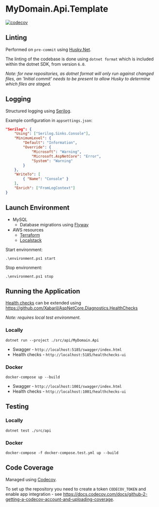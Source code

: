 # MyDomain.Api.Template

[![codecov](https://codecov.io/gh/matteus6007/MyDomain.Api.Template/branch/main/graph/badge.svg)](https://codecov.io/gh/matteus6007/MyDomain.Api.Template)

## Linting

Performed on `pre-commit` using [Husky.Net](https://alirezanet.github.io/Husky.Net/).

The linting of the codebase is done using `dotnet format` which is included within the dotnet SDK, from version `6.0`.

_Note: for new repositories, as dotnet format will only run against changed files, an 'Initial commit' needs to be present to allow Husky to determine which files are staged._

## Logging

Structured logging using [Serilog](https://serilog.net/).

Example configuration in `appsettings.json`:

```json
"Serilog": {
    "Using": ["Serilog.Sinks.Console"],
    "MinimumLevel": {
        "Default": "Information",
        "Override": {
            "Microsoft": "Warning",
            "Microsoft.AspNetCore": "Error",
            "System": "Warning"
        }
    },
    "WriteTo": [
        { "Name": "Console" }
    ],
    "Enrich": ["FromLogContext"]
}
```

## Launch Environment

* MySQL
  * Database migrations using [Flyway](https://flywaydb.org/)
* AWS resources
  * [Terraform](https://registry.terraform.io/providers/hashicorp/aws/latest/docs/guides/custom-service-endpoints#localstack)
  * [Localstack](https://github.com/localstack/localstack) 

Start environment:

`.\environment.ps1 start`

Stop environment:

`.\environment.ps1 stop`

## Running the Application

[Health checks](https://docs.microsoft.com/en-us/aspnet/core/host-and-deploy/health-checks) can be extended using https://github.com/Xabaril/AspNetCore.Diagnostics.HealthChecks

_Note: requires local test environment._

### Locally

`dotnet run --project ./src/api/MyDomain.Api`

* Swagger - `http://localhost:5185/swagger/index.html`
* Health checks - `http://localhost:5185/healthchecks-ui`

### Docker

`docker-compose up --build`

* Swagger - `http://localhost:1001/swagger/index.html`
* Health checks - `http://localhost:1001/healthchecks-ui`

## Testing

### Locally

`dotnet test ./src/api`

### Docker

`docker-compose -f docker-compose.test.yml up --build`

## Code Coverage

Managed using [Codecov](https://about.codecov.io/).

To set up the repository you need to create a token `CODECOV_TOKEN` and enable app integration - see https://docs.codecov.com/docs/github-2-getting-a-codecov-account-and-uploading-coverage.
